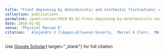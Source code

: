 ```yaml
---
title: "Front depinning by deterministic and stochastic fluctuations: A comparison"
collection: publications
permalink: /publication/2019-01-01-Front-depinning-by-deterministic-and-stochastic-fluctuations-A-comparison
date: 2019-01-01
venue: 'Physical Review E'
citation: ' Alejandro J {\&apos;A}lvarez-Socorro,  Marcel G Clerc,  MA Ferr{\&apos;e},  Edgar Knobloch (2019) &quot;Front depinning by deterministic and stochastic fluctuations: A comparison.&quot; <i>Physical Review E</i>. 99, 062226.'
---
```

Use [Google Scholar](https://scholar.google.com/scholar?q=Front+depinning+by+deterministic+and+stochastic+fluctuations:+A+comparison){:target="_blank"} for full citation